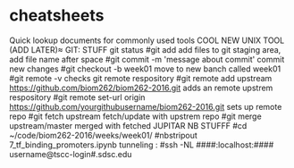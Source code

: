 # cheatsheets
Quick lookup documents for commonly used tools
COOL NEW UNIX TOOL (ADD LATER)≈
GIT: STUFF
git status
#git add 
add files to git staging area, add file name after space
#git commit -m 'message about commit'
commit new changes 
#git checkout -b week01
move to new banch called week01
#git remote -v
checks git remote respository 
#git remote add upstream https://github.com/biom262/biom262-2016.git
adds an remote upstrem respository 
#git remote set-url origin  https://github.com/yourgithubusername/biom262-2016.git
sets up remote repo
#git fetch upstream
fetch/update with upstrem repo
#git merge upstream/master
merged with fetched 
JUPITAR NB STUFFF
#cd ~/code/biom262-2016/weeks/week01/
#nbstripout 7_tf_binding_promoters.ipynb
tunneling : 
#ssh -NL ####:localhost:#### username@tscc-login#.sdsc.edu
